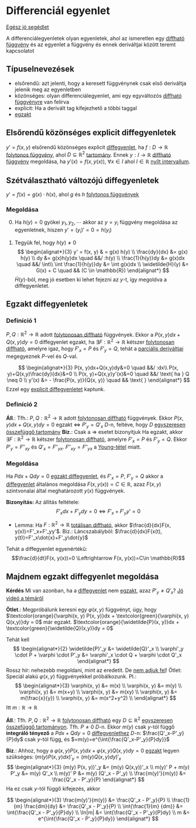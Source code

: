 # Differenciál egyenlet

[Egész jó segédlet](https://math.bme.hu/~konya/anal2/segedletek/diffegy.pdf)

A differenciálegyenletek olyan egyenletek, ahol az ismeretlen egy [diffható függvény](./totalis-diffhatosag.md) és az egyenlet a függvény és ennek deriváltjai között teremt kapcsolatot

## Típuselnevezések
- elsőrendű: azt jelenti, hogy a keresett függvénynek csak első deriváltja jelenik meg az egyenletben
- közönséges: olyan differenciálegyenlet, ami egy egyváltozós [diffható függvényre](./totalis-diffhatosag.md) van felírva
- explicit: Ha a derivált tag kifejezhető a többi taggal
- [egzakt](#egzakt-diffegyenletek)

## Elsőrendű közönséges explicit diffegyenletek
$y'=f(x,y)$ elsőrendű közönséges explicit [diffegyenlet](differencial-egyenlet.md), ha $f:D\to \mathbb{R}$ [folytonos függvény](fuggveny-folytonossaga.md), ahol $D\subseteq \mathbb{R}^2$ [tartomány](tartomany.md).
Ennek $y:I\to \mathbb{R}$ [diffható függvény](totalis-diffhatosag.md) megoldása, ha $y'(x)=f(x, y(x)),\  \forall x\in I$ ahol $I\in \mathbb{R}$ [nyílt intervallum](nyilt-halmaz.md).

## Szétválasztható változójú diffegyenletek
$y'= f(x) = g(x) \cdot h(x)$, ahol $g$ és $h$ [folytonos függvények](./fuggveny-folytonossaga.md)

### Megoldása
0. Ha $h(y)=0$ gyökei $y_1, y_2, \cdots$ akkor az $y=y_i$ függvény megoldása az egyenletnek, hiszen $y'=(y_i)'=0=h(y_i)$

1. Tegyük fel, hogy $h(y) \neq 0$
$$
\begin{alignat*}{3}
    y' = f(x, y) & = g(x) h(y) \\
    \frac{dy}{dx} &= g(x) h(y) \\
    dy &= g(x)h(y)dx \quad &&/ :h(y) \\
    \frac{1}{h(y)}dy &= g(x)dx \quad &&/ \int\\
    \int \frac{1}{h(y)}dy &= \int g(x)dx \\
    \widetilde{H}(y) &= G(x) + C \quad && (C \in \mathbb{R})
\end{alignat*}
$$
$\widetilde{H}(y)$-ból, meg jó esetben ki lehet fejezni az $y$-t, így megoldva a diffegyenletet.

## Egzakt diffegyenletek
### Definíció 1
$P, Q: \mathbb{R}^2 \rightarrow \mathbb{R}$ adott [folytonosan diffható](./folytonos-diffhatosag.md) függvények. Ekkor a $P(x, y)dx+Q(x,y)dy=0$ diffegyenlet egzakt, ha $\exists F: \mathbb{R}^2 \rightarrow \mathbb{R}$ kétszer [folytonosan diffható](./folytonos-diffhatosag.md), amelyre igaz, hogy $F'_x=P$ és $F'_y=Q$, tehát a [parciális deriváltjai](./parcialis-derivalt.md) megegyeznek $P$-vel és $Q$-val.

$$
\begin{alignat*}{3}
P(x, y)dx+Q(x,y)dy&=0 \quad &&/ :dx\\
P(x, y)+Q(x,y)\frac{dy}{dx}&=0 \\
P(x, y)+Q(x,y)y'(x)&=0 \quad &&/ \text{ ha } Q \neq 0 \\
y'(x) &= - \frac{P(x, y)}{Q(x, y)} \quad && \text{ }
\end{alignat*}
$$
Ezzel egy [explicit diffegyenletet](#elsőrendű-közönséges-explicit-diffegyenletek) kaptunk.

### Definíció 2
**Áll**.: Tfh.: $P, Q: \mathbb{R}^2 \rightarrow \mathbb{R}$ adott [folytonosan diffható](./folytonos-diffhatosag.md) függvények.
Ekkor $P(x, y)dx + Q(x, y)dy=0$ egzakt $\Leftrightarrow$ $P'_y=Q'_x$ $D$-n, feltéve, hogy $D$ [egyszeresen összefüggő tartomány](./egyszeresen-osszefuggo-tartomany.md)
**Biz**.: Csak a $\Rightarrow$ esetet bizonyítjuk
Ha egzakt, akkor $\exists F: \mathbb{R}^2 \rightarrow \mathbb{R}$ kétszer [folytonosan diffható](./folytonos-diffhatosag.md), amelyre $F'_x=P$ és $F'_y=Q$. Ekkor $P'_y=F''_{xy}$ és $Q'_x=F''_{yx}$. $F''_{xy}=F''_{yx}$ a [Young-tétel](./young-tetel.md) miatt.

### Megoldása
Ha $Pdx+Qdy=0$ [egzakt diffegyenlet](egzakt-diffegyenlet.md), és $F'_x=P,\ F'_y=Q$ akkor a [diffegyenlet](differencial-egyenlet.md) általános megoldása $F(x, y(x))=C \in \mathbb{R}$, azaz $F(x, y)$ szintvonalai által meghatározott $y(x)$ függvények.

**Bizonyítás:**
Az állítás feltétele:
$$F'_xdx+F'_ydy=0 \Leftrightarrow F'_x+F'_yy'=0$$
- Lemma: Ha $F:\mathbb{R}^2\to \mathbb{R}$ [totálisan diffható](totalis-diffhatosag.md), akkor $\frac{d}{dx}F(x, y(x))=F'_x+F'_yy'$. Biz.: Láncszabályból: $\frac{d}{dx}F(x(t), y(t))=F'_x\dot{x}+F'_y\dot{y}$

Tehát a diffegyenlet egyenértékű:
$$\frac{d}{dt}F(x, y(x))=0 \Leftrightarrow F(x, y(x))=C\in \mathbb{R}$$

## Majdnem egzakt diffegyenlet megoldása
**Kérdés**
Mi van azonban, ha a [diffegyenlet](./differencial-egyenlet.md) nem [egzakt](./differencial-egyenlet.md#egzakt-diffegyenletek), azaz $P'_y \neq Q'_x$?
[Jó videó a témáról](https://www.youtube.com/watch?v=u5NGfwNNqHw)

**Ötlet**.: Megpróbálunk keresni egy $\varphi (x, y)$ függvényt, úgy, hogy
$\textcolor{orange}{\varphi(x, y) P(x, y)}dx + \textcolor{green}{\varphi(x, y) Q(x,y)}dy = 0$ már egzakt.
$\textcolor{orange}{\widetilde{P}(x, y)}dx + \textcolor{green}{\widetilde{Q}(x,y)}dy = 0$

Tehát kell 
$$
\begin{alignat*}{2}
\widetilde{P}'_y &= \widetilde{Q}'_x \\
\varphi'_y \cdot P + \varphi \cdot P'_y &= \varphi'_x \cdot Q + \varphi \cdot Q'_x
\end{alignat*}
$$
Rossz hír: nehezebb megoldani, mint az eredetit. De [nem adjuk fel](https://www.youtube.com/watch?v=dQw4w9WgXcQ)!
Ötlet: Speciál alakú $\varphi(x, y)$ függvényekkel próbálkozunk.
Pl.: $$
\begin{alignat*}{3}
\varphi(x, y) &= m(x) \\
\varphi(x, y) &= m(y) \\
\varphi(x, y) &= m(x+y) \\ 
\varphi(x, y) &= m(xy) \\
\varphi(x, y) &= m(\frac{x}{y}) \\
\varphi(x, y) &= m(x^2+y^2) \\
\end{alignat*}
$$
Itt $m: \mathbb{R} \rightarrow \mathbb{R}$

**Áll**.: Tfh. $P, Q: \mathbb{R}^2 \rightarrow \mathbb{R}$ [folytonosan diffható](./folytonos-diffhatosag.md) egy $D \subseteq \mathbb{R}^2$ [egyszeresen összefüggő tartományon](./egyszeresen-osszefuggo-tartomany.md). Tfh. $P \neq 0$ $D$-n.
Ekkor $m(y)$ csak $y$-tól függő **integráló tényező** a $Pdx + Qdy = 0$ [diffegyenlethez](./differencial-egyenlet.md) $D$-n:
$\frac{Q'_x-P'_y}{P}dy$ csak $y$-tól függ, és $=m(y)=e^{\int{\frac{Q'_x-P'_y}{P}dy}}$

**Biz**.:
Ahhoz, hogy a $\varphi(x, y) P(x, y)dx + \varphi(x, y) Q(x,y)dy = 0$ [egzakt](#egzakt-diffegyenletek) legyen szükséges: $(m(y) P(x, y)dx)'_y = (m(y) Q(x,y)dy)'_x$
$$
\begin{alignat*}{3}
(m(y) P(x, y))'_y &= (m(y) Q(x,y))'_x \\
m(y)' P + m(y) P'_y &= m(y) Q'_x \\
m(y)' P &= m(y) (Q'_x - P'_y) \\
\frac{m(y)'}{m(y)} &= \frac{Q'_x - P'_y}{P}
\end{alignat*}
$$
Ha ez csak $y$-tól függő kifejezés, akkor

$$
\begin{alignat*}{3}
\frac{m(y)'}{m(y)} &= \frac{Q'_x - P'_y}{P} \\
\frac{1}{m} \frac{dm}{dy} &= \frac{Q'_x - P'_y}{P} \\
\int{\frac{1}{m} {dm}} &= \int{\frac{Q'_x - P'_y}{P}dy} \\
\ln|m| &= \int{\frac{Q'_x - P'_y}{P}dy} \\
m &= e^{\int{\frac{Q'_x - P'_y}{P}dy}}
\end{alignat*}
$$

